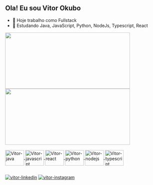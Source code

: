 ## Ola! Eu sou Vitor Okubo

- 🔭 Hoje trabalho como Fullstack
- 🌱 Estudando Java, JavaScript, Python, NodeJs, Typescript, React

<div>
  <a href="https://github.com/viokubo">
    <img height="180em" width="400em" src="https://github-readme-stats.vercel.app/api?username=viokubo&show_icons=true&theme=swift&include_all_commits=true&count_private=true"/>
    <img height="180em" width="400em" src="https://github-readme-stats.vercel.app/api/top-langs/?username=viokubo&layout=compact&langs_count=16&theme=swift"/>
</div>
  
<div style="display: inline_block; pointer-events: none;" unselectable="on"><br>
  <img align="center" height="50" width="60" alt="Vitor-java" src="https://cdn.jsdelivr.net/gh/devicons/devicon/icons/java/java-original.svg" />
  <img align="center" height="50" width="60" alt="Vitor-javascript" src="https://cdn.jsdelivr.net/gh/devicons/devicon/icons/javascript/javascript-original.svg" />
  <img align="center" height="50" width="60" alt="Vitor-react" src="https://cdn.jsdelivr.net/gh/devicons/devicon/icons/react/react-original.svg" />
  <img align="center" height="50" width="60" alt="Vitor-python" src="https://cdn.jsdelivr.net/gh/devicons/devicon/icons/python/python-original.svg" />
  <img align="center" height="50" width="60" alt="Vitor-nodejs" src="https://cdn.jsdelivr.net/gh/devicons/devicon/icons/nodejs/nodejs-original.svg" />
  <img align="center" height="50" width="60" alt="Vitor-typescript" src="https://cdn.jsdelivr.net/gh/devicons/devicon/icons/typescript/typescript-original.svg" />
</div>

##
  
<div>
  <a href="https://www.linkedin.com/in/vitor-okubo-2193b21a1/" target="_blank"><img alt="vitor-linkedin" src="https://img.shields.io/badge/LinkedIn-0077B5?style=for-the-badge&logo=linkedin&logoColor=white"></a>
  <a href="https://www.instagram.com/vitorhideki_/" target="_blank"><img alt="vitor-instagram" src="https://img.shields.io/badge/Instagram-E4405F?style=for-the-badge&logo=instagram&logoColor=white"></a>
</div>
